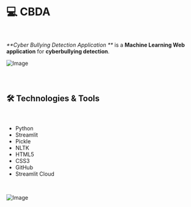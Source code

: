 # 💻 CBDA
<br>

_**Cyber Bullying Detection Application **_ is a  **Machine Learning Web application** for **cyberbullying detection**.


![Image](https://user-images.githubusercontent.com/51766689/226756775-745d6676-1e8e-471b-ab2c-15eb7f99c37c.png)


###





<br>



## 🛠 Technologies & Tools
<br>

- Python
- Streamlit
- Pickle
- NLTK
- HTML5
- CSS3
- GitHub
- Streamlit Cloud

<br>

![Image](https://user-images.githubusercontent.com/51766689/226749340-ca1d14f0-901a-48ae-a645-074a4d3b3410.png)


